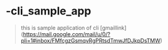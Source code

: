 # -cli_sample_app
> this is sample application of cli 
[gmaillink] (https://mail.google.com/mail/u/0/?pli=1#inbox/FMfcgzGsmqvRgPRtsdTmwJfDJkpDsTMW)
